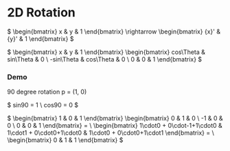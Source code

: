 # 2D Rotation

$
\begin{bmatrix}
x & y & 1
\end{bmatrix}
\rightarrow
\begin{bmatrix}
{x}' & {y}' & 1
\end{bmatrix}
$

$
\begin{bmatrix}
x & y & 1
\end{bmatrix}
\begin{bmatrix}
cos\Theta & sin\Theta  & 0 \\
-sin\Theta & cos\Theta  & 0 \\
0 & 0 & 1
\end{bmatrix}
$

### Demo 
90 degree rotation p = (1, 0)

$
sin90 = 1 \\
cos90 = 0
$



$
\begin{bmatrix}
1 & 0 & 1
\end{bmatrix}
\begin{bmatrix}
0 & 1  & 0 \\
-1 & 0  & 0 \\
0 & 0 & 1
\end{bmatrix}
= \\
\begin{bmatrix}
1\cdot0 + 0\cdot-1+1\cdot0
 & 
1\cdot1 + 0\cdot0+1\cdot0
 & 
1\cdot0 + 0\cdot0+1\cdot1
\end{bmatrix}
= \\
\begin{bmatrix}
0 & 1 & 1
\end{bmatrix}
$
